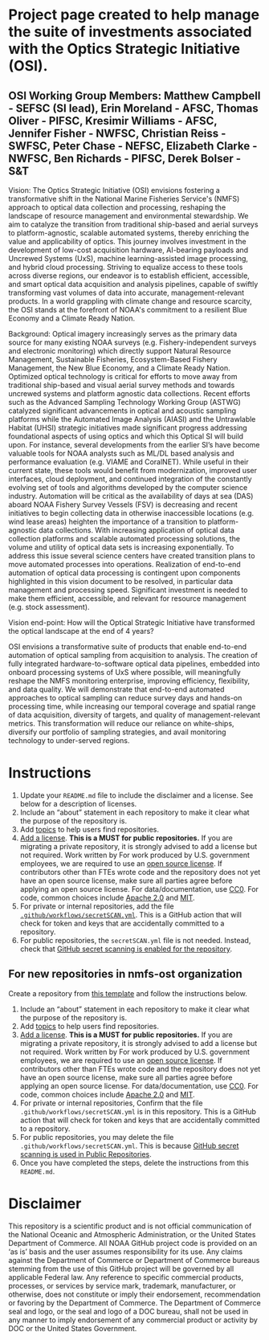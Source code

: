 # Project page created to help manage the suite of investments associated with the Optics Strategic Initiative (OSI).

## OSI Working Group Members:  Matthew Campbell - SEFSC (SI lead), Erin Moreland - AFSC,  Thomas Oliver - PIFSC, Kresimir Williams - AFSC, Jennifer Fisher - NWFSC, Christian Reiss - SWFSC, Peter Chase - NEFSC, Elizabeth Clarke - NWFSC, Ben Richards - PIFSC, Derek Bolser - S&T

Vision: The Optics Strategic Initiative (OSI) envisions fostering a transformative shift in the National Marine Fisheries Service's (NMFS) approach to optical data collection and processing, reshaping the landscape of resource management and environmental stewardship. We aim to catalyze the transition from traditional ship-based and aerial surveys to platform-agnostic, scalable automated systems, thereby enriching the value and applicability of optics. This journey involves investment in the development of low-cost acquisition hardware, AI-bearing payloads and Uncrewed Systems (UxS), machine learning-assisted image processing, and hybrid cloud processing. Striving to equalize access to these tools across diverse regions, our endeavor is to establish efficient, accessible, and smart optical data acquisition and analysis pipelines, capable of swiftly transforming vast volumes of data into accurate, management-relevant products. In a world grappling with climate change and resource scarcity, the OSI stands at the forefront of NOAA's commitment to a resilient Blue Economy and a Climate Ready Nation.

Background: Optical imagery increasingly serves as the primary data source for many existing NOAA surveys (e.g. Fishery-independent surveys and electronic monitoring) which directly support Natural Resource Management, Sustainable Fisheries, Ecosystem-Based Fishery Management, the New Blue Economy, and a Climate Ready Nation.  Optimized optical technology is critical for efforts to move away from traditional ship-based and visual aerial survey methods and towards uncrewed systems and platform agnostic data collections.  Recent efforts such as the Advanced Sampling Technology Working Group (ASTWG) catalyzed significant advancements in optical and acoustic sampling platforms while the Automated Image Analysis (AIASI) and the Untrawlable Habitat (UHSI) strategic initiatives made significant progress addressing foundational aspects of using optics and which this Optical SI will build upon.  For instance, several developments from the earlier SI’s have become valuable tools for NOAA analysts such as ML/DL based analysis and performance evaluation (e.g. VIAME and CoralNET).  While useful in their current state, these tools would benefit from modernization, improved user interfaces, cloud deployment, and continued integration of the constantly evolving set of tools and algorithms developed by the computer science industry.  Automation will be critical as the availability of days at sea (DAS) aboard NOAA Fishery Survey Vessels (FSV) is decreasing and recent initiatives to begin collecting data in otherwise inaccessible locations (e.g. wind lease areas) heighten the importance of a transition to platform-agnostic data collections.  With increasing application of optical data collection platforms and scalable automated processing solutions, the volume and utility of optical data sets is increasing exponentially.  To address this issue several science centers have created transition plans to move automated processes into operations.  Realization of end-to-end automation of optical data processing is contingent upon components highlighted in this vision document to be resolved, in particular data management and processing speed.  Significant investment is needed to make them efficient, accessible, and relevant for resource management (e.g. stock assessment).

Vision end-point: How will the Optical Strategic Initiative have transformed the optical landscape at the end of 4 years?

OSI envisions a transformative suite of products that enable end-to-end automation of optical sampling from acquisition to analysis. The creation of fully integrated hardware-to-software optical data pipelines, embedded into onboard processing systems of UxS where possible, will meaningfully reshape the NMFS monitoring enterprise, improving efficiency, flexibility, and data quality. We will  demonstrate that end-to-end automated approaches to optical sampling can reduce survey days and hands-on processing time, while increasing our temporal coverage and spatial range of data acquisition, diversity of targets, and quality of management-relevant metrics. This transformation will reduce our reliance on white-ships, diversify our portfolio of sampling strategies, and avail monitoring technology to under-served regions.


# Instructions
1) Update your `README.md` file to include the disclaimer and a license. See below for a description of licenses.
2) Include an “about” statement in each repository to make it clear what the purpose of the repository is.
3) Add [topics](https://docs.github.com/en/enterprise-cloud@latest/repositories/managing-your-repositorys-settings-and-features/customizing-your-repository/classifying-your-repository-with-topics) to help users find repositories.
4) [Add a license](https://docs.github.com/en/enterprise-cloud@latest/communities/setting-up-your-project-for-healthy-contributions/adding-a-license-to-a-repository). **This is a MUST for public repositories.** If you are migrating a private repository, it is strongly advised to add a license but not required. Work written by For work  produced by U.S. government employees, we are required to use an [open source license](https://opensource.org/license). If contributors other than FTEs wrote code and the repository does not yet have an open source license, make sure all parties agree before applying an open source license. For data/documentation, use [CC0](https://creativecommons.org/public-domain/cc0/). For code, common choices include [Apache 2.0](https://opensource.org/license/apache-2-0) and [MIT](https://opensource.org/license/mit).
5) For private or internal repositories, add the file [`.github/workflows/secretSCAN.yml`](https://github.com/nmfs-ost/ost-template/blob/main/.github/workflows/secretScan.yml). This is a GitHub action that will check for token and keys that are accidentally committed to a repository.
6) For public repositories, the `secretSCAN.yml` file is not needed. Instead, check that [GitHub secret scanning is enabled for the repository](https://docs.github.com/en/enterprise-cloud@latest/code-security/secret-scanning/configuring-secret-scanning-for-your-repositories#enabling-secret-scanning-alerts-for-users).

## For new repositories in nmfs-ost organization

Create a repository from [this template](https://docs.github.com/en/enterprise-cloud@latest/repositories/creating-and-managing-repositories/creating-a-repository-from-a-template#creating-a-repository-from-a-template) and follow the instructions below.

1) Include an “about” statement in each repository to make it clear what the purpose of the repository is.
2) Add [topics](https://docs.github.com/en/enterprise-cloud@latest/repositories/managing-your-repositorys-settings-and-features/customizing-your-repository/classifying-your-repository-with-topics) to help users find repositories.
3) [Add a license](https://docs.github.com/en/enterprise-cloud@latest/communities/setting-up-your-project-for-healthy-contributions/adding-a-license-to-a-repository). **This is a MUST for public repositories.** If you are migrating a private repository, it is strongly advised to add a license but not required. Work written by For work  produced by U.S. government employees, we are required to use an [open source license](https://opensource.org/license). If contributors other than FTEs wrote code and the repository does not yet have an open source license, make sure all parties agree before applying an open source license. For data/documentation, use [CC0](https://creativecommons.org/public-domain/cc0/). For code, common choices include [Apache 2.0](https://opensource.org/license/apache-2-0) and [MIT](https://opensource.org/license/mit).
4) For private or internal repositories, Confirm that the file `.github/workflows/secretSCAN.yml` is in this repository. This is a GitHub action that will check for token and keys that are accidentally committed to a repository.
5) For public repositories, you may delete the file `.github/workflows/secretSCAN.yml`. This is because [GitHub secret scanning is used in Public Repositories](https://docs.github.com/en/enterprise-cloud@latest/code-security/secret-scanning/configuring-secret-scanning-for-your-repositories#enabling-secret-scanning-alerts-for-users).
6) Once you have completed the steps, delete the instructions from this `README.md`.

# Disclaimer
This repository is a scientific product and is not official communication of the National Oceanic and Atmospheric Administration, or the United States Department of Commerce. All NOAA GitHub project code is provided on an ‘as is’ basis and the user assumes responsibility for its use. Any claims against the Department of Commerce or Department of Commerce bureaus stemming from the use of this GitHub project will be governed by all applicable Federal law. Any reference to specific commercial products, processes, or services by service mark, trademark, manufacturer, or otherwise, does not constitute or imply their endorsement, recommendation or favoring by the Department of Commerce. The Department of Commerce seal and logo, or the seal and logo of a DOC bureau, shall not be used in any manner to imply endorsement of any commercial product or activity by DOC or the United States Government.
